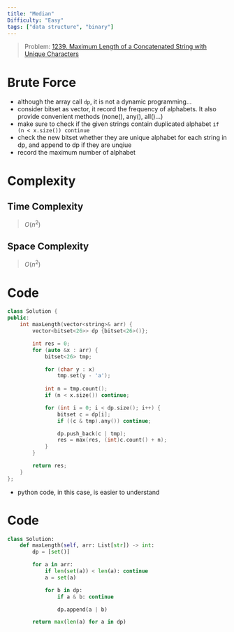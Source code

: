 ```yaml
---
title: "Median"
Difficulty: "Easy"
tags: ["data structure", "binary"]
---
```


> Problem: [1239. Maximum Length of a Concatenated String with Unique Characters](https://leetcode.com/problems/maximum-length-of-a-concatenated-string-with-unique-characters/description/?envType=daily-question&envId=2024-01-23	)

# Brute Force
- although the array call `dp`, it is not a dynamic programming...
- consider bitset as vector<bool>, it record the frequency of alphabets. It also provide convenient methods (none(), any(), all()...)
- make sure to check if the given strings contain duplicated alphabet `if (n < x.size()) continue`
- check the new bitset whether they are unique alphabet for each string in dp, and append to dp if they are unqiue
- record the maximum number of alphabet

# Complexity
## Time Complexity
> $O(n ^ 2)$ 
## Space Complexity
> $O(n ^ 2)$

# Code 
```cpp
class Solution {
public:
    int maxLength(vector<string>& arr) {
        vector<bitset<26>> dp {bitset<26>()};

        int res = 0;
        for (auto &x : arr) {
            bitset<26> tmp;

            for (char y : x)
                tmp.set(y - 'a');
            
            int n = tmp.count();
            if (n < x.size()) continue;

            for (int i = 0; i < dp.size(); i++) {
                bitset c = dp[i];
                if ((c & tmp).any()) continue;

                dp.push_back(c | tmp);
                res = max(res, (int)c.count() + n);
            }
        }   

        return res;
    }
};
```

- python code, in this case, is easier to understand

# Code
```python
class Solution:
    def maxLength(self, arr: List[str]) -> int:
        dp = [set()]

        for a in arr:
            if len(set(a)) < len(a): continue
            a = set(a)

            for b in dp:
                if a & b: continue

                dp.append(a | b)

        return max(len(a) for a in dp)
```
